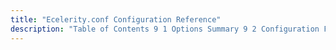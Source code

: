 ```yaml
---
title: "Ecelerity.conf Configuration Reference"
description: "Table of Contents 9 1 Options Summary 9 2 Configuration Files and Option Details..."
---
```


